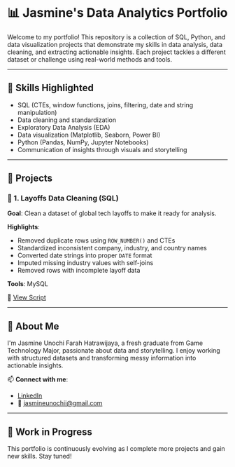 # 📊 Jasmine's Data Analytics Portfolio

Welcome to my portfolio! This repository is a collection of SQL, Python, and data visualization projects that demonstrate my skills in data analysis, data cleaning, and extracting actionable insights. Each project tackles a different dataset or challenge using real-world methods and tools.

---

## 🧠 Skills Highlighted

- SQL (CTEs, window functions, joins, filtering, date and string manipulation)
- Data cleaning and standardization
- Exploratory Data Analysis (EDA)
- Data visualization (Matplotlib, Seaborn, Power BI)
- Python (Pandas, NumPy, Jupyter Notebooks)
- Communication of insights through visuals and storytelling

---

## 📁 Projects

### 🔹 1. Layoffs Data Cleaning (SQL)

**Goal**: Clean a dataset of global tech layoffs to make it ready for analysis.

**Highlights**:
- Removed duplicate rows using `ROW_NUMBER()` and CTEs
- Standardized inconsistent company, industry, and country names
- Converted date strings into proper `DATE` format
- Imputed missing industry values with self-joins
- Removed rows with incomplete layoff data

**Tools**: MySQL

📄 [View Script](./layoffs_data_cleaning.sql)

---

## 📌 About Me

I'm Jasmine Unochi Farah Hatrawijaya, a fresh graduate from Game Technology Major, passionate about data and storytelling. I enjoy working with structured datasets and transforming messy information into actionable insights.

📫 **Connect with me**:  
- [LinkedIn](https://www.linkedin.com/in/jasmine-unochi-4613a3169/)  
- 📧 jasmineunochii@gmail.com

---

## 🚧 Work in Progress

This portfolio is continuously evolving as I complete more projects and gain new skills. Stay tuned!

